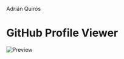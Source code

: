 Adrián Quirós

# GitHub Profile Viewer

![Preview](https://user-images.githubusercontent.com/50048787/156849432-7f6f75ec-178a-4f9a-b176-ff998479e2bd.jpg)
